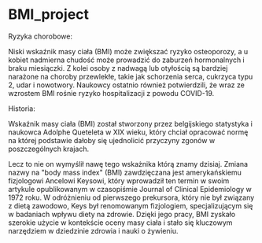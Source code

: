 # BMI_project
Ryzyka chorobowe:

Niski wskaźnik masy ciała (BMI) może zwiększać ryzyko osteoporozy, a u kobiet nadmierna chudość może prowadzić do zaburzeń hormonalnych i braku miesiączki. Z kolei osoby z nadwagą lub otyłością są bardziej narażone na choroby przewlekłe, takie jak schorzenia serca, cukrzyca typu 2, udar i nowotwory. Naukowcy ostatnio również potwierdzili, że wraz ze wzrostem BMI rośnie ryzyko hospitalizacji z powodu COVID-19.

Historia:

Wskaźnik masy ciała (BMI) został stworzony przez belgijskiego statystyka i naukowca Adolphe Queteleta w XIX wieku, który chciał opracować normę na której podstawie dałoby się ujednolicić przyczyny zgonów w poszczególnych krajach. 

Lecz to nie on wymyślił nawę tego wskażnika którą znamy dzisiaj. Zmiana nazwy na "body mass index" (BMI) zawdzięczana jest amerykańskiemu fizjologowi Ancelowi Keysowi, który wprowadził ten termin w swoim artykule opublikowanym w czasopiśmie Journal of Clinical Epidemiology w 1972 roku. W odróżnieniu od pierwszego prekursora, który nie był związany z dietą zawodowo, Keys był renomowanym fizjologiem, specjalizującym się w badaniach wpływu diety na zdrowie. Dzięki jego pracy, BMI zyskało szerokie użycie w kontekście oceny masy ciała i stało się kluczowym narzędziem w dziedzinie zdrowia i nauki o żywieniu.
